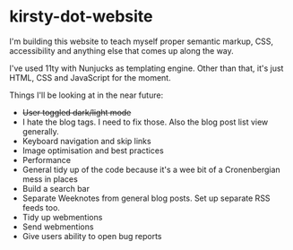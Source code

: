 # kirsty-dot-website

I'm building this website to teach myself proper semantic markup, CSS, accessibility and anything else that comes up along the way.

I've used 11ty with Nunjucks as templating engine. Other than that, it's just HTML, CSS and JavaScript for the moment.

Things I'll be looking at in the near future:

-   ~~User toggled dark/light mode~~
-   I hate the blog tags. I need to fix those. Also the blog post list view generally.
-   Keyboard navigation and skip links
-   Image optimisation and best practices
-   Performance
-   General tidy up of the code because it's a wee bit of a Cronenbergian mess in places
-   Build a search bar
-   Separate Weeknotes from general blog posts. Set up separate RSS feeds too.
-   Tidy up webmentions
-   Send webmentions
-   Give users ability to open bug reports

